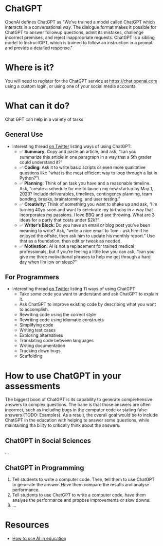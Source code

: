 # ChatGPT

OpenAI defines ChatGPT as "We’ve trained a model called ChatGPT which interacts in a conversational way. The dialogue format makes it possible for ChatGPT to answer followup questions, admit its mistakes, challenge incorrect premises, and reject inappropriate requests. ChatGPT is a sibling model to InstructGPT, which is trained to follow an instruction in a prompt and provide a detailed response."

# Where is it?

You will need to register for the ChatGPT service at https://chat.openai.com using a custom login, or using one of your social media accounts.

# What can it do?

Chat GPT can help in a variety of tasks

## General Use

* Interesting thread [on Twitter](https://twitter.com/alliekmiller/status/1602745470584967170) listing ways of using ChatGPT:
  * ✅ **Summary**: Copy and paste an article, and ask, “can you summarize this article in one paragraph in a way that a 5th grader could understand it?” 
  * ✅ **Coding**: Ask it to write basic scripts or even more qualitative questions like “what is the most efficient way to loop through a list in Python?”\
  * ✅ **Planning**: Think of an task you have and a reasonable timeline. Ask, “create a schedule for me to launch my new startup by May 1, 2023? Include deliverables, timelines, contingency planning, team bonding, breaks, brainstorming, and user testing.”
  * ✅ **Creativity**: Think of something you want to shake up and ask, “I’m turning 40yo soon and want to celebrate my birthday in a way that incorporates my passions. I love BBQ and axe throwing. What are 3 ideas for a party that costs under $2k?”
  * ✅ **Writer’s Block**: Do you have an email or blog post you’ve been meaning to write? Ask, “write a nice email to Tom - ask him if he enjoyed the offsite, then ask him to update his monthly report.” Use that as a foundation, then edit or tweak as needed.
  * ✅ **Motivation**: AI is not a replacement for trained medical professionals, but if you’re feeling a little low you can ask, “can you give me three motivational phrases to help me get through a hard day when I’m low on sleep?"

## For Programmers

* Interesting thread [on Twitter](https://twitter.com/svpino/status/1611357154514186241) listing 11 ways of using ChatGPT
  * Take some code you want to understand and ask ChatGPT to explain it.
  * Ask ChatGPT to improve existing code by describing what you want to accomplish.
  * Rewriting code using the correct style
  * Rewriting code using idiomatic constructs
  * Simplifying code
  * Writing test cases
  * Exploring alternatives 
  * Translating code between languages
  * Writing documentation
  * Tracking down bugs
  * Scaffolding
  
# How to use ChatGPT in your assessments

The biggest boon of ChatGPT is its capability to generate comprehensive answers to complex questions. The bane is that those answers are often incorrect, such as including bugs in the computer code or stating false answers (TODO: Examples). As a result, the overall goal would be to include ChatGPT in the education with helping to answer some questions, while maintaining tha bility to critically think about the answers.

## ChatGPT in Social Sciences

...

## ChatGPT in Programming

1. Tell students to write a computer code. Then, tell them to use ChatGPT to generate the answer. Have them compare the results and analyse performance.
2. Tell students to use ChatGPT to write a computer code, have them analyse the performance and propose improvements or slow downs.
3. ...

# Resources

* [How to use AI in education](https://www.youtube.com/watch?v=PgnTZ3dSCtQ)
